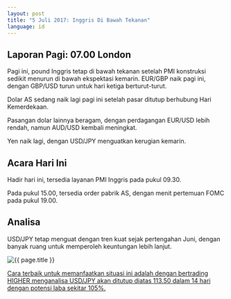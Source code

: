 ```yaml
---
layout: post
title: "5 Juli 2017: Inggris Di Bawah Tekanan"
language: id
---
```

## Laporan Pagi: 07.00 London

Pagi ini, pound Inggris tetap di bawah tekanan setelah PMI konstruksi sedikit menurun di bawah ekspektasi kemarin. EUR/GBP naik pagi ini, dengan GBP/USD turun untuk hari ketiga berturut-turut.

Dolar AS sedang naik lagi pagi ini setelah pasar ditutup berhubung Hari Kemerdekaan.

Pasangan dolar lainnya beragam, dengan perdagangan EUR/USD lebih rendah, namun AUD/USD kembali meningkat.

Yen naik lagi, dengan USD/JPY menguatkan kerugian kemarin.

## Acara Hari Ini

Hadir hari ini, tersedia layanan PMI Inggris pada pukul 09.30.

Pada pukul 15.00, tersedia order pabrik AS, dengan menit pertemuan FOMC pada pukul 19.00.

## Analisa

USD/JPY tetap menguat dengan tren kuat sejak pertengahan Juni, dengan banyak ruang untuk memperoleh keuntungan lebih lanjut.

<img src="{{ site.url }}/images/id-05-july-17.png" alt="{{ page.title }}" title="{{ page.title }}">

<a href="%LINK%%?currency=USD& market=forex&underlying=frxUSDJPY&formname=higherlower&duration_amount=14&duration_units=d&amount=10&amount_type=payout&expiry_type=duration&barrier=113.5" target="_blank">Cara terbaik untuk memanfaatkan situasi ini adalah dengan bertrading HIGHER menganalisa USD/JPY akan ditutup diatas 113.50 dalam 14 hari dengan potensi laba sekitar 105%.</a>